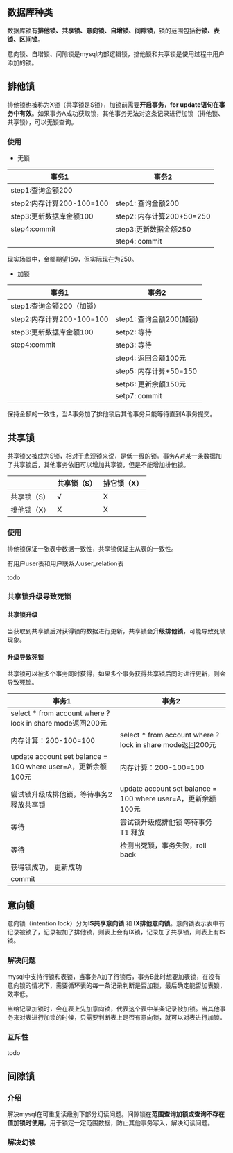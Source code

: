 



## 数据库种类

数据库锁有**排他锁、共享锁、意向锁、自增锁、间隙锁**，锁的范围包括**行锁、表锁、区间锁**。

意向锁、自增锁、间隙锁是mysql内部逻辑锁，排他锁和共享锁是使用过程中用户添加的锁。

## 排他锁

排他锁也被称为X锁（共享锁是S锁），加锁前需要**开启事务**，**for update语句在事务中有效**。如果事务A成功获取锁，其他事务无法对这条记录进行加锁（排他锁、共享锁），可以无锁查询。

### 使用

* 无锁

|事务1|事务2|
|--|--|
|step1:查询金额200| |
|step2:内存计算200-100=100| step1: 查询金额200|
|step3:更新数据库金额100| step2: 内存计算200+50=250|
|step4:commit|step3:更新数据金额250|
| | step4: commit|

现实场景中，金额期望150，但实际现在为250。

* 加锁

|事务1|事务2|
|--|--|
|step1:查询金额200（加锁）| |
|step2:内存计算200-100=100| step1: 查询金额200(加锁)|
|step3:更新数据库金额100| setp2: 等待|
|step4:commit|step3: 等待|
| | step4: 返回金额100元 |
| | step5: 内存计算+50=150|
| | setp6: 更新余额150元|
| | setp7: commit|

保持金额的一致性，当A事务加了排他锁后其他事务只能等待直到A事务提交。


## 共享锁

共享锁又被成为S锁，相对于悲观锁来说，是低一级的锁。事务A对某一条数据加了共享锁后，其他事务依旧可以增加共享锁，但是不能增加排他锁。

|           | 共享锁（S）| 排它锁（X）|
|--|--|--|
|共享锁（S）| √ | X |
|排他锁（X）| X | X | 

### 使用

排他锁保证一张表中数据一致性，共享锁保证主从表的一致性。

有用户user表和用户联系人user_relation表

todo

### 共享锁升级导致死锁

#### 共享锁升级

当获取到共享锁后对获得锁的数据进行更新，共享锁会**升级排他锁**，可能导致死锁现象。

#### 升级导致死锁

共享锁可以被多个事务同时获得，如果多个事务获得共享锁后同时进行更新，则会导致死锁。

|事务1|事务2|
|--|--|
|select * from account where ? lock in share mode返回200元| |
|内存计算：200-100=100| select * from account where ? lock in share mode返回200元 |
|update account set balance = 100 where user=A，更新余额100元|内存计算：200-100=100|
|尝试锁升级成排他锁，等待事务2释放共享锁| update account set balance = 100 where user=A，更新余额100元|
|等待 | 尝试锁升级成排他锁 等待事务 T1 释放|
|等待| 检测出死锁，事务失败，roll back|
|获得锁成功， 更新成功| |
|commit| |



## 意向锁

意向锁（intention lock）分为**IS共享意向锁** 和 **IX排他意向锁**。意向锁表示表中有记录被锁了，记录被加了排他锁，则表上会有IX锁，记录加了共享锁，则表上有IS锁。

### 解决问题

mysql中支持行锁和表锁，当事务A加了行锁后，事务B此时想要加表锁，在没有意向锁的情况下，需要循环表的每一条记录判断是否加锁，最后确定能否加表锁，效率低。

当给记录加锁时，会在表上先加意向锁，代表这个表中某条记录被加锁。当其他事务来对表进行加锁的时候，只需要判断表上是否有意向锁，就可以对表进行加锁。

### 互斥性

todo


## 间隙锁

### 介绍

解决mysql在可重复读级别下部分幻读问题。间隙锁在**范围查询加锁或查询不存在值加锁时使用**，用于锁定一定范围数据，防止其他事务写入，解决幻读问题。

### 解决幻读


